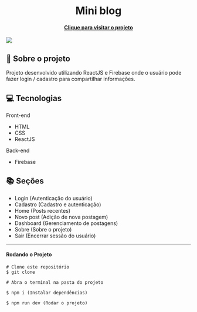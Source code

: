 <h1 align="center">
  Mini blog
</h1>
<h4 align="center"><a href="https://mini-blog-react.netlify.app/">Clique para visitar o projeto</a></h4>
<img src="https://i.imgur.com/Zr9E3Rq.png">

## :rocket: Sobre o projeto

Projeto desenvolvido utilizando ReactJS e Firebase onde o usuário pode fazer login / cadastro para compartilhar informações.

## 💻 Tecnologias

Front-end

- HTML
- CSS
- ReactJS

Back-end

- Firebase

## 📚 Seções

- Login (Autenticação do usuário)
- Cadastro (Cadastro e autenticação)
- Home (Posts recentes)
- Novo post (Adição de nova postagem)
- Dashboard (Gerenciamento de postagens)
- Sobre (Sobre o projeto)
- Sair (Encerrar sessão do usuário)


---
#### Rodando o Projeto 
```
# Clone este repositório
$ git clone

# Abra o terminal na pasta do projeto

$ npm i (Instalar dependências)

$ npm run dev (Rodar o projeto)


